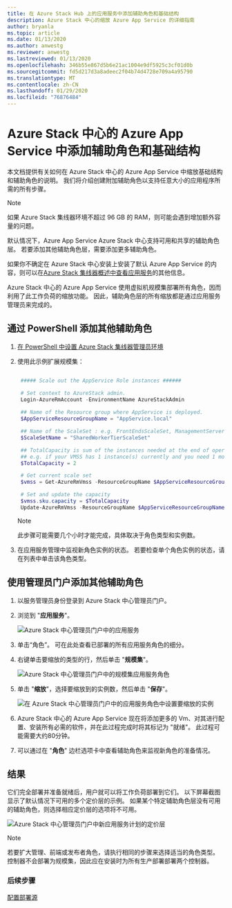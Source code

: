 ```yaml
---
title: 在 Azure Stack Hub 上的应用服务中添加辅助角色和基础结构
description: Azure Stack 中心的缩放 Azure App Service 的详细指南
author: bryanla
ms.topic: article
ms.date: 01/13/2020
ms.author: anwestg
ms.reviewer: anwestg
ms.lastreviewed: 01/13/2020
ms.openlocfilehash: 346b55e867d5b6e21ac1004e9df5925c3cf01d0b
ms.sourcegitcommit: fd5d217d3a8adeec2f04b74d4728e709a4a95790
ms.translationtype: MT
ms.contentlocale: zh-CN
ms.lasthandoff: 01/29/2020
ms.locfileid: "76876484"
---
```

# <a name="add-workers-and-infrastructure-in-azure-app-service-on-azure-stack-hub"></a>Azure Stack 中心的 Azure App Service 中添加辅助角色和基础结构

本文档提供有关如何在 Azure Stack 中心的 Azure App Service 中缩放基础结构和辅助角色的说明。 我们将介绍创建附加辅助角色以支持任意大小的应用程序所需的所有步骤。

> [!NOTE]
> 如果 Azure Stack 集线器环境不超过 96 GB 的 RAM，则可能会遇到增加额外容量的问题。

默认情况下，Azure App Service Azure Stack 中心支持可用和共享的辅助角色层。 若要添加其他辅助角色层，需要添加更多辅助角色。

如果你不确定在 Azure Stack 中心安装上安装了默认 Azure App Service 的内容，则可以在[Azure Stack 集线器概述中查看应用服务](azure-stack-app-service-overview.md)的其他信息。

Azure Stack 中心的 Azure App Service 使用虚拟机规模集部署所有角色，因而利用了此工作负荷的缩放功能。 因此，辅助角色层的所有缩放都是通过应用服务管理员来完成的。

## <a name="add-additional-workers-with-powershell"></a>通过 PowerShell 添加其他辅助角色

1. [在 PowerShell 中设置 Azure Stack 集线器管理员环境](azure-stack-powershell-configure-admin.md)

2. 使用此示例扩展规模集：
   ```powershell
   
    ##### Scale out the AppService Role instances ######
   
    # Set context to AzureStack admin.
    Login-AzureRmAccount -EnvironmentName AzureStackAdmin
                                                 
    ## Name of the Resource group where AppService is deployed.
    $AppServiceResourceGroupName = "AppService.local"

    ## Name of the ScaleSet : e.g. FrontEndsScaleSet, ManagementServersScaleSet, PublishersScaleSet , LargeWorkerTierScaleSet,      MediumWorkerTierScaleSet, SmallWorkerTierScaleSet, SharedWorkerTierScaleSet
    $ScaleSetName = "SharedWorkerTierScaleSet"

    ## TotalCapacity is sum of the instances needed at the end of operation. 
    ## e.g. if your VMSS has 1 instance(s) currently and you need 1 more the TotalCapacity should be set to 2
    $TotalCapacity = 2  

    # Get current scale set
    $vmss = Get-AzureRmVmss -ResourceGroupName $AppServiceResourceGroupName -VMScaleSetName $ScaleSetName

    # Set and update the capacity
    $vmss.sku.capacity = $TotalCapacity
    Update-AzureRmVmss -ResourceGroupName $AppServiceResourceGroupName -Name $ScaleSetName -VirtualMachineScaleSet $vmss 
   ```    

   > [!NOTE]
   > 此步骤可能需要几个小时才能完成，具体取决于角色类型和实例数。
   >
   >

3. 在应用服务管理中监视新角色实例的状态。 若要检查单个角色实例的状态，请在列表中单击该角色类型。

## <a name="add-additional-workers-using-the-administrator-portal"></a>使用管理员门户添加其他辅助角色

1. 以服务管理员身份登录到 Azure Stack 中心管理员门户。

2. 浏览到 "**应用服务**"。

    ![Azure Stack 中心管理员门户中的应用服务](media/azure-stack-app-service-add-worker-roles/image01.png)

3. 单击“角色”。 可在此处查看已部署的所有应用服务角色的细分。

4. 右键单击要缩放的类型的行，然后单击 "**规模集**"。

    ![Azure Stack 中心管理员门户中的规模集应用服务角色](media/azure-stack-app-service-add-worker-roles/image02.png)

5. 单击 "**缩放**"，选择要缩放到的实例数，然后单击 "**保存**"。

    ![在 Azure Stack 中心管理员门户中的应用服务角色中设置要缩放的实例](media/azure-stack-app-service-add-worker-roles/image03.png)

6. Azure Stack 中心的 Azure App Service 现在将添加更多的 Vm、对其进行配置、安装所有必需的软件，并在此过程完成时将其标记为 "就绪"。 此过程可能需要大约80分钟。

7. 可以通过在 "**角色**" 边栏选项卡中查看辅助角色来监视新角色的准备情况。

## <a name="result"></a>结果

它们完全部署并准备就绪后，用户就可以将工作负荷部署到它们。 以下屏幕截图显示了默认情况下可用的多个定价层的示例。 如果某个特定辅助角色层没有可用的辅助角色，则选择相应定价层的选项将不可用。

![Azure Stack 中心管理员门户中新应用服务计划的定价层](media/azure-stack-app-service-add-worker-roles/image04.png)

>[!NOTE]
> 若要扩大管理、前端或发布者角色，请执行相同的步骤来选择适当的角色类型。 控制器不会部署为规模集，因此应在安装时为所有生产部署部署两个控制器。

### <a name="next-steps"></a>后续步骤

[配置部署源](azure-stack-app-service-configure-deployment-sources.md)
